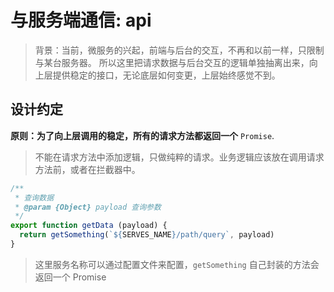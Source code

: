 # 与服务端通信: api

> 背景：当前，微服务的兴起，前端与后台的交互，不再和以前一样，只限制与某台服务器。
> 所以这里把请求数据与后台交互的逻辑单独抽离出来，向上层提供稳定的接口，无论底层如何变更，上层始终感觉不到。

## 设计约定

**原则：为了向上层调用的稳定，所有的请求方法都返回一个** `Promise`.

> 不能在请求方法中添加逻辑，只做纯粹的请求。业务逻辑应该放在调用请求方法前，或者在拦截器中。

```javascript
/**
 * 查询数据
 * @param {Object} payload 查询参数
 */
export function getData (payload) {
  return getSomething(`${SERVES_NAME}/path/query`, payload)
}
```

> 这里服务名称可以通过配置文件来配置，`getSomething` 自己封装的方法会返回一个 Promise
